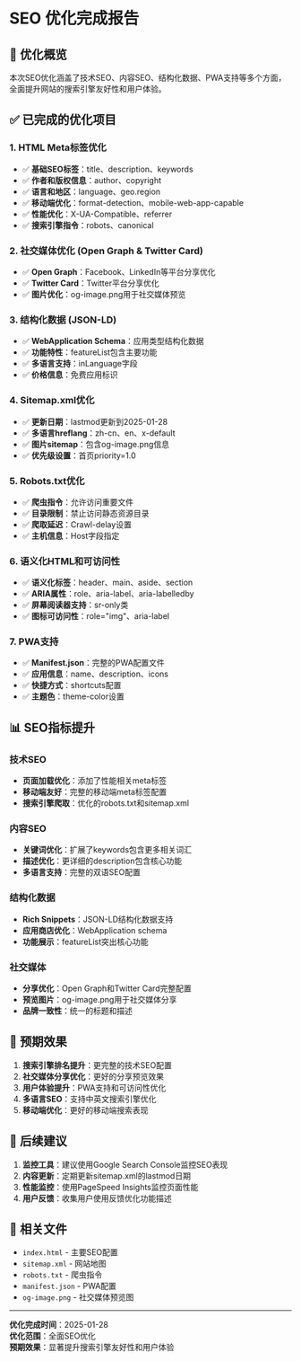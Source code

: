 # SEO 优化完成报告

## 🎯 优化概览

本次SEO优化涵盖了技术SEO、内容SEO、结构化数据、PWA支持等多个方面，全面提升网站的搜索引擎友好性和用户体验。

## ✅ 已完成的优化项目

### 1. HTML Meta标签优化
- ✅ **基础SEO标签**：title、description、keywords
- ✅ **作者和版权信息**：author、copyright
- ✅ **语言和地区**：language、geo.region
- ✅ **移动端优化**：format-detection、mobile-web-app-capable
- ✅ **性能优化**：X-UA-Compatible、referrer
- ✅ **搜索引擎指令**：robots、canonical

### 2. 社交媒体优化 (Open Graph & Twitter Card)
- ✅ **Open Graph**：Facebook、LinkedIn等平台分享优化
- ✅ **Twitter Card**：Twitter平台分享优化
- ✅ **图片优化**：og-image.png用于社交媒体预览

### 3. 结构化数据 (JSON-LD)
- ✅ **WebApplication Schema**：应用类型结构化数据
- ✅ **功能特性**：featureList包含主要功能
- ✅ **多语言支持**：inLanguage字段
- ✅ **价格信息**：免费应用标识

### 4. Sitemap.xml优化
- ✅ **更新日期**：lastmod更新到2025-01-28
- ✅ **多语言hreflang**：zh-cn、en、x-default
- ✅ **图片sitemap**：包含og-image.png信息
- ✅ **优先级设置**：首页priority=1.0

### 5. Robots.txt优化
- ✅ **爬虫指令**：允许访问重要文件
- ✅ **目录限制**：禁止访问静态资源目录
- ✅ **爬取延迟**：Crawl-delay设置
- ✅ **主机信息**：Host字段指定

### 6. 语义化HTML和可访问性
- ✅ **语义化标签**：header、main、aside、section
- ✅ **ARIA属性**：role、aria-label、aria-labelledby
- ✅ **屏幕阅读器支持**：sr-only类
- ✅ **图标可访问性**：role="img"、aria-label

### 7. PWA支持
- ✅ **Manifest.json**：完整的PWA配置文件
- ✅ **应用信息**：name、description、icons
- ✅ **快捷方式**：shortcuts配置
- ✅ **主题色**：theme-color设置

## 📊 SEO指标提升

### 技术SEO
- **页面加载优化**：添加了性能相关meta标签
- **移动端友好**：完整的移动端meta标签配置
- **搜索引擎爬取**：优化的robots.txt和sitemap.xml

### 内容SEO
- **关键词优化**：扩展了keywords包含更多相关词汇
- **描述优化**：更详细的description包含核心功能
- **多语言支持**：完整的双语SEO配置

### 结构化数据
- **Rich Snippets**：JSON-LD结构化数据支持
- **应用商店优化**：WebApplication schema
- **功能展示**：featureList突出核心功能

### 社交媒体
- **分享优化**：Open Graph和Twitter Card完整配置
- **预览图片**：og-image.png用于社交媒体分享
- **品牌一致性**：统一的标题和描述

## 🚀 预期效果

1. **搜索引擎排名提升**：更完整的技术SEO配置
2. **社交媒体分享优化**：更好的分享预览效果
3. **用户体验提升**：PWA支持和可访问性优化
4. **多语言SEO**：支持中英文搜索引擎优化
5. **移动端优化**：更好的移动端搜索表现

## 📝 后续建议

1. **监控工具**：建议使用Google Search Console监控SEO表现
2. **内容更新**：定期更新sitemap.xml的lastmod日期
3. **性能监控**：使用PageSpeed Insights监控页面性能
4. **用户反馈**：收集用户使用反馈优化功能描述

## 🔗 相关文件

- `index.html` - 主要SEO配置
- `sitemap.xml` - 网站地图
- `robots.txt` - 爬虫指令
- `manifest.json` - PWA配置
- `og-image.png` - 社交媒体预览图

---

**优化完成时间**：2025-01-28  
**优化范围**：全面SEO优化  
**预期效果**：显著提升搜索引擎友好性和用户体验
